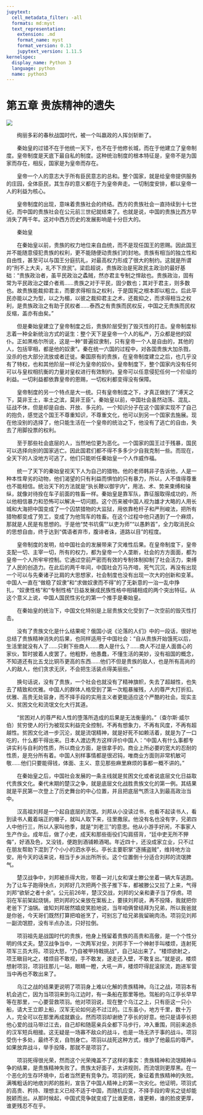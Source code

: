 ```yaml
---
jupytext:
  cell_metadata_filter: -all
  formats: md:myst
  text_representation:
    extension: .md
    format_name: myst
    format_version: 0.13
    jupytext_version: 1.11.5
kernelspec:
  display_name: Python 3
  language: python
  name: python3
---
```

# 第五章 贵族精神的遗失 
![](image/cover.jpg)

　　绚丽多彩的春秋战国时代，被一个叫嬴政的人挥剑斩断了。

　　秦始皇的过错不在于他统一天下，也不在于他修长城，而在于他建立了皇帝制度。皇帝制度是天底下最自私的制度。这种统治制度的根本特征是，皇帝不是为国家而存在，相反，国家是为皇帝而存在。

　　皇帝一个人的意志大于所有臣民意志的总和。整个国家，就是给皇帝提供服务的庄园，全体臣民，其生存的意义都在于为皇帝奔走。一切制度安排，都以皇帝一人的利益为核心。

　　皇帝制度的出现，意味着贵族社会的终结。西方的贵族社会一直持续到十七世纪，而中国的贵族社会在公元前三世纪就结束了。也就是说，中国的贵族比西方早消失了两千年。这对中西方历史的发展影响是十分巨大的。

　　秦始皇

　　在秦始皇以前，贵族的权力地位来自血统，而不是现任国王的恩赐。因此国王并不能随意侵犯贵族的权利，更不能随便动贵族们的封地。贵族有相当的独立性和自由性，甚至可以与国王分庭抗礼，对最高权力形成了很大的制约。这就是所谓的“刑不上大夫，礼不下庶民”。梁启超说，贵族政治是宪政民主政治的最好基础：“贵族政治者，虽平民政治之蟊贼，然亦君主专制之悍敌也。贵族政治，固有常为平民政治之媒介者焉……贵族之对于平民，固少数也；其对于君主，则多数也。故贵族能裁抑君主，而要求得相当之权利，于是国宪之根本即以粗立。后此平民亦能以之为型，以之为楣，以彼之裁抑君主之术，还裁抑之，而求得相当之权利，是贵族政治之有助于民权者……泰西之有贵族而民权反，中国之无贵族而民权反缩，盖亦有由矣。”

　　但是秦始皇建立了皇帝制度之后，贵族阶层受到了毁灭性的打击。皇帝制度标志着一种全新统治方式的诞生：整个天下是皇帝一个人的私产，万众都是他的奴仆。正如黑格尔所说，这是一种“普遍奴隶制，只有皇帝一个人是自由的，其他的人，包括宰相，都是他的奴隶”。秦在统一六国的过程中，对各国贵族大加杀戮，没杀的也大部分流放或者迁徙。秦国原有的贵族，在皇帝制度建立之后，也几乎没有了特权，也和其他阶层一样沦为皇帝的奴仆。皇帝制度下，整个国家内没有任何可以与皇权相抗衡的力量对皇权进行有效制约。皇帝可以任意侵犯任何一个阶级的利益。一切利益都依靠皇帝的恩赐，一切权利都变得没有保障。

　　皇帝制度的另一个特点是大一统。只有皇帝制度之下，才真正做到了“溥天之下，莫非王土，率土之滨，莫非王臣”。秦始皇以前，中国社会虽然动荡、混乱、征战不休，但是却是自由、开放、多元的。一个知识分子在这个国家实现不了自己的抱负，感觉这个国王不尊重知识，不尊重文化，他可以到另一个国家去施展。现在他没别的选择了，他只能生活在一个皇帝的统治之下，他没有了逃亡的自由，失去了用脚投票的权利。

　　至于那些社会底层的人，当然地位更为恶化。一个国家的国王过于残暴，国民可以选择向别的国家逃亡。因此国君们都不得不多多少少自我克制一些。而现在，全天下的人没地方可逃了。他们只能听任秦始皇一个人作威作福。

　　统一了天下的秦始皇视天下人为自己的猎物。他的老师韩非子告诉他，人是一种本性卑劣的动物，他们渴望的只有利益而惧怕的只有暴力，所以，人不值得尊重也不能相信。统治天下的方法就是“执长鞭以御宇内”，用法、术、势来束缚和操纵，就像对待拴在车子前面的牲畜一样。秦始皇是靠军队，靠征服取得成功的，所以他相信暴力和恐怖可以解决一切问题。这个历来被中国人视为雄才大略的人用长城和大海把中国变成了一个囚禁猎物的大监狱，用依靠枪杆子和严刑峻法，把所有猎物都变成了劳工，变成了为他驾车的牲畜。在这个过程中他只遇到了一个麻烦，那就是人民是有思想的。于是他“焚书坑儒”“以吏为师”“以愚黔首”，全力取消民众的思想自由，终于达到“偶语者弃市，腹诽者诛，道路以目”的程度。

　　皇帝制度的发明，给中国社会的发展带来了灾难性后果。在皇帝制度下，皇帝支配一切、主宰一切，所有的权力，都为皇帝一个人垄断，社会的方方面面，都为皇帝一个人所牢牢控制。它通过空前严密而有效的专制体制抑制了社会活力，束缚了人民的创造力。在此后的两千年间，中国社会万马齐喑，死气沉沉，再没有出现一个可以与先秦诸子比肩的大思想家，社会制度也没有出现一次大的创新和变革。中国人一直在“做稳了奴隶”和“求做奴隶而不得”的了无新意的一治一乱中挣扎，“奴隶性格”和“专制性格”日益发展成民族性格中相辅相成的两个突出特征。从这个意义上说，中国人国民性劣化的第一个推手是秦始皇。

　　在秦始皇的统治下，中国文化特别是上层贵族文化受到了一次空前的毁灭性打击。

　　没有了贵族文化是什么结果呢？俄国小说《沦落的人们》中的一段话，很好地总结了贵族精神消失的后果，也同样适用于中国社会：“自从贵族开始饿死以后，生活里就没有人了……只剩下些商人……商人是什么？……商人不过是人面兽心的家伙，暂时披着人皮罢了。他粗野，他愚蠢，不懂生活的美妙，没有祖国的概念，不知道还有比五戈比铜币更高的东西……他们不但是贵族的敌人，也是所有高尚的人的敌人，他们贪求无厌，不会把生活装点得美丽些。”

　　换句话说，没有了贵族，一个社会也就没有了精神旗帜，失去了超越性，也失去了精致和优雅。中国人的群体人格受到了第一次粗暴摧残，人的尊严大打折扣。优雅、高贵无处容身，而不择手段的实用主义者更能适应这个严酷的社会。现实主义、贫困文化和流氓文化大行其道。

　　“贫困对人的尊严和人性的堕落所造成的后果是无法衡量的。”（查尔斯·威尔伯）贫穷使人的行为被现实利益完全控制，不再有想象力，不再有风度，不再有超越性。贫困文化进一步沉沦，就是流氓精神，就是好死不如赖活着，就是为了一口吃的，什么都干得出来。日本人渡边秀方这样评价中国人：“中国人有什么事都专讲实利与自利的性质，所以商业方面，是很拿手的。商业上所必要的宽大的忍耐的性质，是充分所有着。中国人别样事情都是很迟钝，唯商业方面则非常机敏可敬……他们只要能得钱，体面、主义、意见那些麻里麻烦的事都一概不讲的。”

　　在秦始皇之后，中国社会发展的一条主线就是贫困文化或者说底层文化日益取代贵族文化。秦代末期的楚汉之争，就是底层文化战胜贵族文化的第一例。其结果就是平民第一次登上了历史舞台的中心位置，并且把底层气质注入到最高政治当中。

　　汉高祖刘邦是一个起自底层的流氓。刘邦从小没读过书，也看不起读书人，看到读书人戴着端正的帽子，就叫人取下来，往里撒尿。他没有名也没有字，兄弟四人中他行三，所以人家叫他季，就是“刘老三”的意思。他从小游手好闲，不事家人生产作业。成年后，做了小吏，成天和那些衙役们勾肩搭背，“廷中吏无所不狎侮”，好酒及色，又没钱，便跑到酒铺赖酒喝。年近四十，还没成家立业，只不过在朋友帮助下混到了个小小的泗水亭长。亭长主要职掌“逐捕盗贼”，维持地方治安。用今天的话来说，相当于乡派出所所长。这个位置倒十分适合刘邦的流氓脾气。

　　楚汉战争中，刘邦被杀得大败，带着一对儿女和谋士滕公坐着一辆大车逃跑。为了让车子跑得快点，刘邦好几次把两个孩子推下车，都被滕公又拉了上来，气得刘邦“欲斩之者十余”。公元前26年，楚汉交战，刘邦的父亲和妻子当了俘虏。项羽在军前架起烧锅，把刘邦的父亲放在案板上，要挟刘邦说，再不投降，我就把你老爸下了油锅。谁知刘邦居然嬉皮笑脸地说，当年咱俩曾结拜为兄弟，所以我爸就是你爸，今天哥们既然打算把咱爸烹了，可别忘了给兄弟我留碗肉汤。项羽见刘邦一副流氓腔，没有半点办法，只好拉倒。

　　项羽祖先是战国时代的贵族，他身上残留着贵族的高贵和高傲，是一个个性分明的伟丈夫。楚汉战争当中，一次两军对垒，刘邦手下一个神射手叫楼烦，连射死项军三员大将。项羽大怒，“乃自被甲持戟挑战”，自己站出来了。“楼烦欲射之，项王瞋目叱之，楼烦目不敢视，手不敢发，遂走还入壁，不敢复出。”就是说，楼烦想射项羽，项羽往那儿一站，眼睛一瞪，大吼一声，楼烦吓得屁滚尿流，跑进军营当中再也不敢出来了。

　　乌江之战的结果更说明了项羽身上难以化解的贵族精神。乌江之战，项羽本有机会逃亡，因为当项羽来到乌江边时，有一条船在那里等他。驾船的乌江亭长早早等在那里，一心要营救项羽。他对项羽说，现在整个乌江之上，只有臣这一只小船，请大王立即上船，汉军无论如何追不过江的。江东虽小，地方千里，数十万人，完全可以在那里再成就霸业。然而项羽却谢绝了亭长的好意。他只是请亭长把他心爱的战马带过江去，自己却和随扈亲兵全都下马步行，冲入重围，同前来追杀的汉军短兵相接。这无疑是一场寡不敌众的战斗，也是一场无济于事的战斗。项羽受伤十多处，最终不支，自刎身亡。项羽以战死这种方式，维护了他最后的尊严。如果放弃战斗，举手投降，那就不是项羽了。

　　项羽死得很光荣，然而这个光荣掩盖不了这样的事实：贵族精神和流氓精神斗争的结果，是贵族精神失败了。贵族太好面子，太讲规则，而流氓则更厚黑。在一个恶化的生存环境中，后者当然更有竞争力。项羽的死，象征着贵族精神的失败。满嘴粗话的地痞刘邦的胜利，宣告了中国人精神上的第一次劣化。他证明，项羽式的高贵、矜持、理想主义已经不适于中国，而随机应变，不择手段的卑劣之徒却能脱颖而出。从那时候起，中国式竞争就变成了比谁更痞，谁更赖，谁的脸皮更厚，谁更残忍不在乎。


